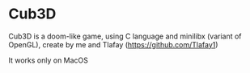 # Cub3D
Cub3D is a doom-like game, using C language and minilibx (variant of OpenGL), create by me and Tlafay (https://github.com/Tlafay1)

It works only on MacOS
